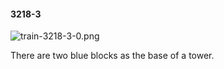 #### 3218-3
![train-3218-3-0.png](https://github.com/lil-lab/nlvr/raw/master/nlvr/train/images/3/train-3218-3-0.png "train-3218-3-0.png")

There are two blue blocks as the base of a tower.